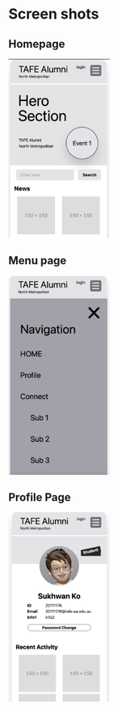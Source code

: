 # Screen shots

## Homepage

<img src="img/screenshot/image.png" width="200px">
<br>

## Menu page

<img src="img/screenshot/image-1.png" width="200px">
<br>

## Profile Page

<img src="img/screenshot/image-2.png" width="200px">
